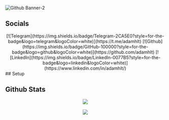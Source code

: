 ![Github Banner-2](https://user-images.githubusercontent.com/48086737/220385124-f42a1a7a-644b-48e5-98c2-aa3982a70081.png)
## Socials
<div align="center">
[![Telegram](https://img.shields.io/badge/Telegram-2CA5E0?style=for-the-badge&logo=telegram&logoColor=white)](https://t.me/adamhlt)
[![Github](https://img.shields.io/badge/GitHub-100000?style=for-the-badge&logo=github&logoColor=white)](https://github.com/adamhlt)
[![LinkedIn](https://img.shields.io/badge/LinkedIn-0077B5?style=for-the-badge&logo=linkedin&logoColor=white)](https://www.linkedin.com/in/adamhlt/)
</div>
## Setup

## Github Stats
<p align="center">
    <img align="center" src="https://github-readme-stats.vercel.app/api?username=adamhlt&show_icons=true&theme=dracula&hide_border=true" />
    <br>
    <br>
    <img align="center" src="https://github-readme-stats.vercel.app/api/top-langs/?username=adamhlt&layout=compact&theme=dracula&hide_border=true" />
    <br>
    <br>
</p>
